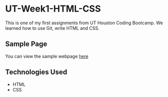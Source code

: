 # UT-Week1-HTML-CSS

This is one of my first assignments from UT Houston Coding Bootcamp. We learned how to use Git, write HTML and CSS.

## Sample Page

You can view the sample webpage [here](https://kimjaydot.github.io/UT-Week1-HTML-CSS/)

## Technologies Used
* HTML
* CSS
